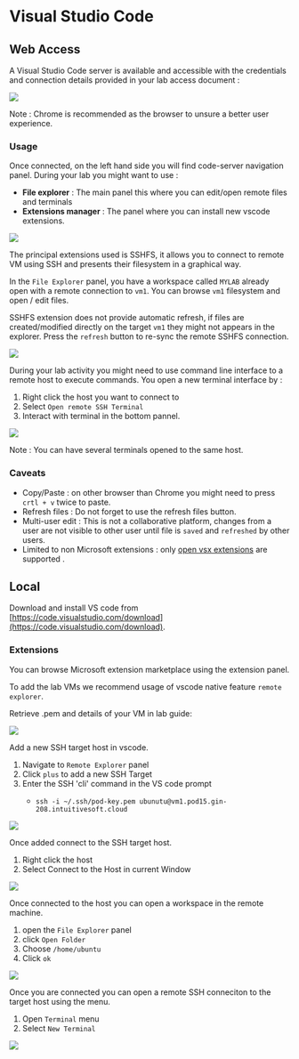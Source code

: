 # Visual Studio Code

## Web Access

A Visual Studio Code server is available and accessible with the credentials and connection details provided in your lab access document :

![](images/vscode_access.png)

Note : Chrome is recommended as the browser to unsure a better user experience.

### Usage

Once connected, on the left hand side you will find code-server navigation panel.
During your lab you might want to use :

* **File explorer** : The main panel this where you can edit/open remote files and terminals
* **Extensions manager** : The panel where you can install new vscode extensions.

![](images/code_server_init.png)

The principal extensions used is SSHFS, it allows you to connect to remote VM using SSH and presents their filesystem in a graphical way.

In the `File Explorer` panel, you have a workspace called `MYLAB` already open with a remote connection to `vm1`. 
You can browse `vm1` filesystem and open / edit files. 

SSHFS extension does not provide automatic refresh, if files are created/modified directly on the target `vm1` they might not appears in the explorer. Press the `refresh` button to re-sync the remote SSHFS connection.

![](images/code_server_files.png)


During your lab activity you might need to use command line interface to a remote host to execute commands.
You open a new terminal interface by :

1. Right click the host you want to connect to
2. Select `Open remote SSH Terminal`
3. Interact with terminal in the bottom pannel.

![](images/code_server_openterminal.png)

Note : You can have several terminals opened to the same host.

### Caveats

* Copy/Paste : on other browser than Chrome you might need to press `crtl + v` twice to paste.
* Refresh files : Do not forget to use the refresh files button.
* Multi-user edit : This is not a collaborative platform, changes from a user are not visible to other user until file is `saved` and `refreshed` by other users.
* Limited to non Microsoft extensions : only [open vsx extensions](https://open-vsx.org) are supported .

## Local

Download and install VS code from [https://code.visualstudio.com/download](https://code.visualstudio.com/download).

### Extensions

You can browse Microsoft extension marketplace using the extension panel.

To add the lab VMs we recommend usage of vscode native feature `remote explorer`.

Retrieve .pem and details of your VM in lab guide:

![](images/lab_details_remote_vm.png)

Add a new SSH target host in vscode.
1. Navigate to `Remote Explorer` panel
2. Click `plus` to add a new SSH Target
3. Enter the SSH 'cli' command in the VS code prompt
   * ```console
     ssh -i ~/.ssh/pod-key.pem ubunutu@vm1.pod15.gin-208.intuitivesoft.cloud
     ```
![](images/vscode_local_add_host.png)

Once added connect to the SSH target host.

1. Right click the host
2. Select Connect to the Host in current Window

![](images/vscode_local_connect_to_host.png)

Once connected to the host you can open a workspace in the remote machine.
1. open the `File Explorer` panel
2. click `Open Folder`
3. Choose `/home/ubuntu`
4. Click `ok`

![](images/vscode_local_open_workspace.png)


Once you are connected you can open a remote SSH conneciton to the target host using the menu.
1. Open `Terminal` menu 
2. Select `New Terminal`

![](images/vscode_local_open_terminal.png)
